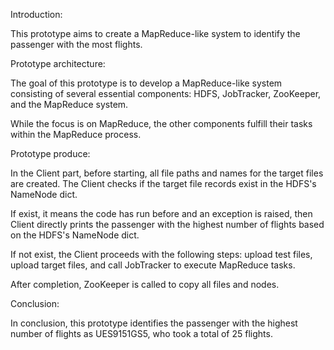 Introduction:

This prototype aims to create a MapReduce-like system to identify the passenger with the most flights. 
 
Prototype architecture:

The goal of this prototype is to develop a MapReduce-like system consisting of several essential components: 
HDFS, JobTracker, ZooKeeper, and the MapReduce system. 
  
While the focus is on MapReduce, the other components fulfill their tasks within the MapReduce process.


Prototype produce:

In the Client part, before starting, all file paths and names for the target files are created. 
The Client checks if the target file records exist in the HDFS's NameNode dict. 

If exist, it means the code has run before and an exception is raised, 
then Client directly prints the passenger with the highest number of flights based on the HDFS's NameNode dict. 

  If not exist, the Client proceeds with the following steps: 
upload test files, upload target files, and call JobTracker to execute MapReduce tasks. 

  After completion, ZooKeeper is called to copy all files and nodes. 

Conclusion:

In conclusion, this prototype identifies the passenger with the highest number of flights as UES9151GS5, who took a total of 25 flights.
